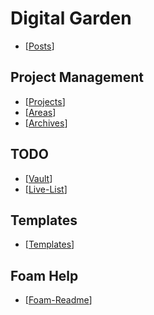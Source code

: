 # Digital Garden

- [[Posts]]

## Project Management

- [[Projects]]
- [[Areas]]
- [[Archives]]

## TODO

- [[Vault]]
- [[Live-List]]

## Templates

- [[Templates]]

## Foam Help

- [[Foam-Readme]]

[//begin]: # "Autogenerated link references for markdown compatibility"
[Posts]: posts/posts.md "Posts"
[Projects]: projects.md "Projects"
[Areas]: areas.md "Areas"
[Archives]: archives.md "Archives"
[Vault]: vault.md "Vault"
[Live-List]: live-list.md "Live List"
[Templates]: templates.md "Templates"
[Foam-Readme]: foam-readme.md "Foam"
[//end]: # "Autogenerated link references"